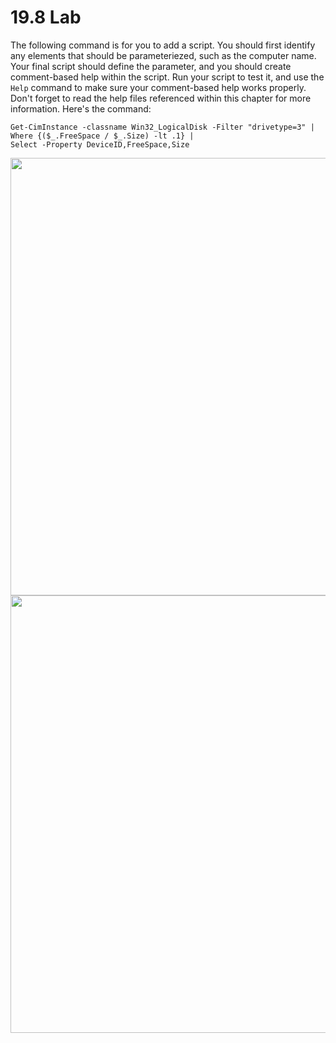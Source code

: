 # 19.8 Lab

The following command is for you to add a script. You should first identify any elements that should be parameteriezed, such as the computer name. Your final script should define the parameter, and you should create comment-based help within the script. Run your script to test it, and use the `Help` command to make sure your comment-based help works properly. Don't forget to read the help files referenced within this chapter for more information. Here's the command:

```
Get-CimInstance -classname Win32_LogicalDisk -Filter "drivetype=3" |
Where {($_.FreeSpace / $_.Size) -lt .1} |
Select -Property DeviceID,FreeSpace,Size
```

<img src="https://github.com/johnnyh209/PowerShell-Exercises/assets/33064730/f507c2a9-6a5a-4be8-aec9-138191c7239f" Width="700" />
<img src="https://github.com/johnnyh209/PowerShell-Exercises/assets/33064730/8be4b074-763e-4dfb-937c-93839b729ae7" Width="700" />
